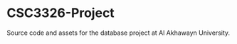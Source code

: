 CSC3326-Project
===============

Source code and assets for the database project at Al Akhawayn University.